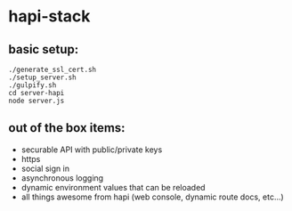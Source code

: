# hapi-stack
## basic setup:

```
./generate_ssl_cert.sh
./setup_server.sh
./gulpify.sh
cd server-hapi
node server.js
```

## out of the box items:
- securable API with public/private keys
- https
- social sign in
- asynchronous logging
- dynamic environment values that can be reloaded
- all things awesome from hapi (web console, dynamic route docs, etc...)
